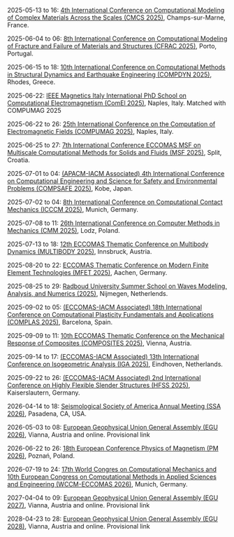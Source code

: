 2025-05-13 to 16: [4th International Conference on Computational Modeling of Complex Materials Across the Scales (CMCS 2025)](https://cmcs2025.sciencesconf.org/), Champs-sur-Marne, France.

2025-06-04 to 06: [8th International Conference on Computational Modeling of Fracture and Failure of Materials and Structures (CFRAC 2025)](https://www.cfrac2025.pt/), Porto, Portugal.

2025-06-15 to 18: [10th International Conference on Computational Methods in Structural Dynamics and Earthquake Engineering (COMPDYN 2025)](https://2025.compdyn.org/), Rhodes, Greece.

2025-06-22: [IEEE Magnetics Italy International PhD School on Computational Electromagnetism (ComEl 2025)](https://www.comel2025phdschool.com/), Naples, Italy. Matched with COMPUMAG 2025

2025-06-22 to 26: [25th International Conference on the Computation of Electromagnetic Fields (COMPUMAG 2025)](https://www.compumag2025.com/), Naples, Italy.

2025-06-25 to 27: [7th International Conference ECCOMAS MSF on Multiscale Computational Methods for Solids and Fluids (MSF 2025)](https://ceacm.net/msf-2025/), Split, Croatia.

2025-07-01 to 04: [(APACM-IACM Associated) 4th International Conference on Computational Engineering and Science for Safety and Environmental Problems (COMPSAFE 2025)](https://www.compsafe2025.org/), Kobe, Japan.

2025-07-02 to 04: [8th International Conference on Computational Contact Mechanics (ICCCM 2025)](https://www.unibw.de/icccm2025), Munich, Germany.

2025-07-08 to 11: [26th International Conference on Computer Methods in Mechanics (CMM 2025)](https://cmm2025.p.lodz.pl/), Lodz, Poland.

2025-07-13 to 18: [12th ECCOMAS Thematic Conference on Multibody Dynamics (MULTIBODY 2025)](https://www.uibk.ac.at/en/congress/multibody2025/), Innsbruck, Austria.

2025-08-20 to 22: [ECCOMAS Thematic Conference on Modern Finite Element Technologies (MFET 2025)](https://mfet2025.de/), Aachen, Germany.

2025-08-25 to 29: [Radboud University Summer School on Waves Modeling, Analysis, and Numerics (2025)](https://www.math.ru.nl/wave/), Nijmegen, Netherlends.

2025-09-02 to 05: [(ECCOMAS-IACM Associated) 18th International Conference on Computational Plasticity Fundamentals and Applications (COMPLAS 2025)](https://complas2025.cimne.com/complas_2025), Barcelona, Spain.

2025-09-09 to 11: [10th ECCOMAS Thematic Conference on the Mechanical Response of Composites (COMPOSITES 2025)](https://composites2025.cimne.com/), Vienna, Austria.

2025-09-14 to 17: [(ECCOMAS-IACM Associated) 13th International Conference on Isogeometric Analysis (IGA 2025)](https://iga2025.cimne.com/), Eindhoven, Netherlands.

2025-09-22 to 26: [(ECCOMAS-IACM Associated) 2nd International Conference on Highly Flexible Slender Structures (HFSS 2025)](https://hfss.uniri.hr/), Kaiserslautern, Germany.

2026-04-14 to 18: [Seismological Society of America Annual Meeting (SSA 2026)](https://meetings.seismosoc.org/), Pasadena, CA, USA.

2026-05-03 to 08: [European Geophysical Union General Assembly (EGU 2026)](https://www.egu.eu/meetings/calendar/egu/), Vianna, Austria and online. Provisional link

2026-06-22 to 26: [18th European Conference Physics of Magnetism (PM 2026)](https://www.ifmpan.poznan.pl/pm26/), Poznań, Poland.

2026-07-19 to 24: [17th World Congres on Computational Mechanics and 10th European Congress on Computational Methods in Applied Sciences and Engineering (WCCM-ECCOMAS 2026)](https://wccm-eccomas2026.org/), Munich, Germany.

2027-04-04 to 09: [European Geophysical Union General Assembly (EGU 2027)](https://www.egu.eu/meetings/calendar/egu/), Vianna, Austria and online. Provisional link

2028-04-23 to 28: [European Geophysical Union General Assembly (EGU 2028)](https://www.egu.eu/meetings/calendar/egu/), Vianna, Austria and online. Provisional link

